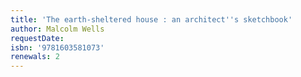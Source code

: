 ```yaml
---
title: 'The earth-sheltered house : an architect''s sketchbook'
author: Malcolm Wells
requestDate: 
isbn: '9781603581073'
renewals: 2
---
```



